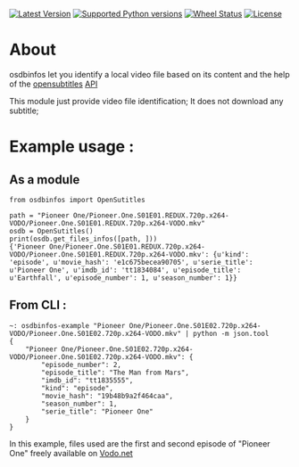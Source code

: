[![Latest Version](https://pypip.in/version/osdbinfos/badge.svg)](https://pypi.python.org/pypi/osdbinfos/)
[![Supported Python versions](https://pypip.in/py_versions/osdbinfos/badge.svg)](https://pypi.python.org/pypi/osdbinfos/)
[![Wheel Status](https://pypip.in/wheel/osdbinfos/badge.svg)](https://pypi.python.org/pypi/osdbinfos/)
[![License](https://pypip.in/license/osdbinfos/badge.svg)](https://pypi.python.org/pypi/osdbinfos/)


# About

osdbinfos let you identify a local video file based on its content and the help of the [opensubtitles](http://www.opensubtitles.org/) [API](trac.opensubtitles.org/projects/opensubtitles/wiki/XMLRPC)

This module just provide video file identification; It does not download any subtitle;

# Example usage :

## As a module

    from osdbinfos import OpenSutitles

    path = "Pioneer One/Pioneer.One.S01E01.REDUX.720p.x264-VODO/Pioneer.One.S01E01.REDUX.720p.x264-VODO.mkv"
    osdb = OpenSutitles()
    print(osdb.get_files_infos([path, ]))
    {'Pioneer One/Pioneer.One.S01E01.REDUX.720p.x264-VODO/Pioneer.One.S01E01.REDUX.720p.x264-VODO.mkv': {u'kind': 'episode', u'movie_hash': 'e1c675becea90705', u'serie_title': u'Pioneer One', u'imdb_id': 'tt1834084', u'episode_title': u'Earthfall', u'episode_number': 1, u'season_number': 1}}


    


## From CLI :

    ~: osdbinfos-example "Pioneer One/Pioneer.One.S01E02.720p.x264-VODO/Pioneer.One.S01E02.720p.x264-VODO.mkv" | python -m json.tool
    {
        "Pioneer One/Pioneer.One.S01E02.720p.x264-VODO/Pioneer.One.S01E02.720p.x264-VODO.mkv": {
            "episode_number": 2,
            "episode_title": "The Man from Mars",
            "imdb_id": "tt1835555",
            "kind": "episode",
            "movie_hash": "19b48b9a2f464caa",
            "season_number": 1,
            "serie_title": "Pioneer One"
        }
    }



In this example, files used are the first and second episode of "Pioneer One" freely available on [Vodo.net](http://vodo.net/joshbernhard/pioneerone/)
